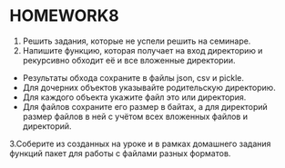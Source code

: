 # HOMEWORK8
1. Решить задания, которые не успели решить на семинаре.
2. Напишите функцию, которая получает на вход директорию и рекурсивно обходит её и все вложенные директории.
  - Результаты обхода сохраните в файлы json, csv и pickle.
  - Для дочерних объектов указывайте родительскую директорию.
  - Для каждого объекта укажите файл это или директория.
  - Для файлов сохраните его размер в байтах, а для директорий размер файлов в ней с учётом всех вложенных файлов и директорий.
    
3.Соберите из созданных на уроке и в рамках домашнего задания функций пакет для работы с файлами разных форматов.

